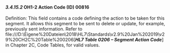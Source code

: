 #### *3.4.15.2* OH1-2 Action Code (ID) 00816

Definition: This field contains a code defining the action to be taken for this segment. It allows this segment to be sent to delete or update, for example, previously sent information. Refer to file:///D:\Eigene%20Dateien\2018\HL7\Standards\v2.9%20Jan%202019\v29%20CH2C%20Table%200206[**_HL7 Table 0206 – Segment Action Code_**] in Chapter 2C, Code Tables, for valid values.
